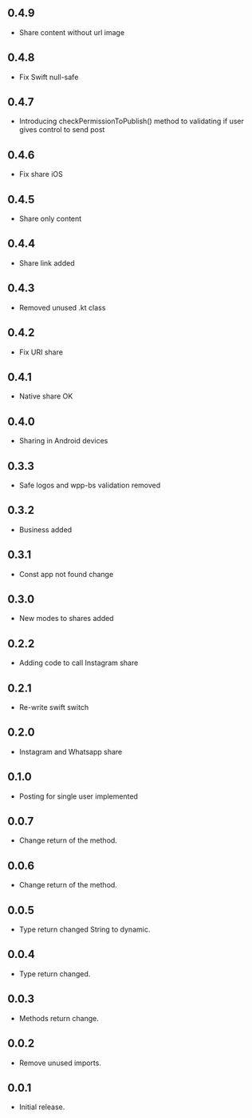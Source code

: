 ## 0.4.9

* Share content without url image

## 0.4.8

* Fix Swift null-safe 

## 0.4.7

* Introducing checkPermissionToPublish() method to validating if user gives control to send post

## 0.4.6

* Fix share iOS

## 0.4.5

* Share only content

## 0.4.4

* Share link added

## 0.4.3

* Removed unused .kt class

## 0.4.2

* Fix URI share

## 0.4.1

* Native share OK

## 0.4.0

* Sharing in Android devices

## 0.3.3

* Safe logos and wpp-bs validation removed

## 0.3.2

* Business added

## 0.3.1

* Const app not found change

## 0.3.0

* New modes to shares added

## 0.2.2

* Adding code to call Instagram share

## 0.2.1

* Re-write swift switch

## 0.2.0

* Instagram and Whatsapp share

## 0.1.0

* Posting for single user implemented

## 0.0.7

* Change return of the method.

## 0.0.6

* Change return of the method.

## 0.0.5

* Type return changed String to dynamic.

## 0.0.4

* Type return changed.

## 0.0.3

* Methods return change.

## 0.0.2

* Remove unused imports.

## 0.0.1

* Initial release.

